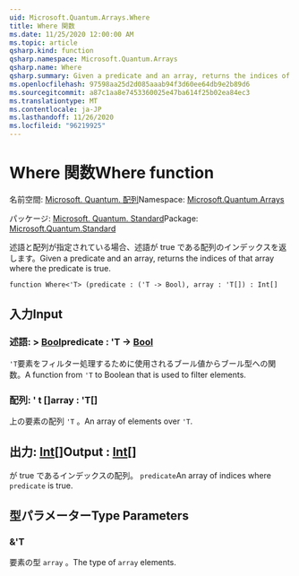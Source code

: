 ```yaml
---
uid: Microsoft.Quantum.Arrays.Where
title: Where 関数
ms.date: 11/25/2020 12:00:00 AM
ms.topic: article
qsharp.kind: function
qsharp.namespace: Microsoft.Quantum.Arrays
qsharp.name: Where
qsharp.summary: Given a predicate and an array, returns the indices of that array where the predicate is true.
ms.openlocfilehash: 97598aa25d2d085aaab94f3d60ee64db9e2b89d6
ms.sourcegitcommit: a87c1aa8e7453360025e47ba614f25b02ea84ec3
ms.translationtype: MT
ms.contentlocale: ja-JP
ms.lasthandoff: 11/26/2020
ms.locfileid: "96219925"
---
```

# <a name="where-function"></a><span data-ttu-id="cfaae-102">Where 関数</span><span class="sxs-lookup"><span data-stu-id="cfaae-102">Where function</span></span>

<span data-ttu-id="cfaae-103">名前空間: [Microsoft. Quantum. 配列](xref:Microsoft.Quantum.Arrays)</span><span class="sxs-lookup"><span data-stu-id="cfaae-103">Namespace: [Microsoft.Quantum.Arrays](xref:Microsoft.Quantum.Arrays)</span></span>

<span data-ttu-id="cfaae-104">パッケージ: [Microsoft. Quantum. Standard](https://nuget.org/packages/Microsoft.Quantum.Standard)</span><span class="sxs-lookup"><span data-stu-id="cfaae-104">Package: [Microsoft.Quantum.Standard](https://nuget.org/packages/Microsoft.Quantum.Standard)</span></span>


<span data-ttu-id="cfaae-105">述語と配列が指定されている場合、述語が true である配列のインデックスを返します。</span><span class="sxs-lookup"><span data-stu-id="cfaae-105">Given a predicate and an array, returns the indices of that array where the predicate is true.</span></span>

```qsharp
function Where<'T> (predicate : ('T -> Bool), array : 'T[]) : Int[]
```


## <a name="input"></a><span data-ttu-id="cfaae-106">入力</span><span class="sxs-lookup"><span data-stu-id="cfaae-106">Input</span></span>

### <a name="predicate--t---bool"></a><span data-ttu-id="cfaae-107">述語: > [Bool](xref:microsoft.quantum.lang-ref.bool)</span><span class="sxs-lookup"><span data-stu-id="cfaae-107">predicate : 'T -> [Bool](xref:microsoft.quantum.lang-ref.bool)</span></span>

<span data-ttu-id="cfaae-108">`'T`要素をフィルター処理するために使用されるブール値からブール型への関数。</span><span class="sxs-lookup"><span data-stu-id="cfaae-108">A function from `'T` to Boolean that is used to filter elements.</span></span>


### <a name="array--t"></a><span data-ttu-id="cfaae-109">配列: ' t []</span><span class="sxs-lookup"><span data-stu-id="cfaae-109">array : 'T[]</span></span>

<span data-ttu-id="cfaae-110">上の要素の配列 `'T` 。</span><span class="sxs-lookup"><span data-stu-id="cfaae-110">An array of elements over `'T`.</span></span>



## <a name="output--int"></a><span data-ttu-id="cfaae-111">出力: [Int](xref:microsoft.quantum.lang-ref.int)[]</span><span class="sxs-lookup"><span data-stu-id="cfaae-111">Output : [Int](xref:microsoft.quantum.lang-ref.int)[]</span></span>

<span data-ttu-id="cfaae-112">が true であるインデックスの配列。 `predicate`</span><span class="sxs-lookup"><span data-stu-id="cfaae-112">An array of indices where `predicate` is true.</span></span>

## <a name="type-parameters"></a><span data-ttu-id="cfaae-113">型パラメーター</span><span class="sxs-lookup"><span data-stu-id="cfaae-113">Type Parameters</span></span>

### <a name="t"></a><span data-ttu-id="cfaae-114">&</span><span class="sxs-lookup"><span data-stu-id="cfaae-114">'T</span></span>

<span data-ttu-id="cfaae-115">要素の型 `array` 。</span><span class="sxs-lookup"><span data-stu-id="cfaae-115">The type of `array` elements.</span></span>